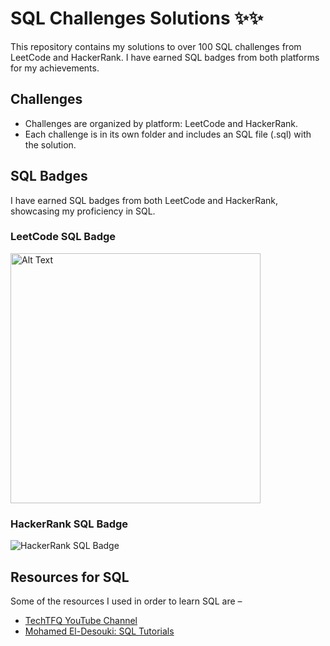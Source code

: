 # SQL Challenges Solutions ✨✨

This repository contains my solutions to over 100 SQL challenges from LeetCode and HackerRank. I have earned SQL badges from both platforms for my achievements.

## Challenges

- Challenges are organized by platform: LeetCode and HackerRank.
- Each challenge is in its own folder and includes an SQL file (.sql) with the solution.


## SQL Badges

I have earned SQL badges from both LeetCode and HackerRank, showcasing my proficiency in SQL.

### LeetCode SQL Badge

<img src="https://assets.leetcode.com/static_assets/others/Top_SQL_50.gif" width="400" height="400" alt="Alt Text"> 

### HackerRank SQL Badge

![HackerRank SQL Badge](https://media.licdn.com/dms/image/C5122AQESkLR2_eAKKg/feedshare-shrink_2048_1536/0/1586074782592?e=2147483647&v=beta&t=W7BRuhPaTs17quobgPYXga-sx043fmGe4ehhxrJptjI)


## Resources for SQL
Some of the resources I used in order to learn SQL are –
- [TechTFQ YouTube Channel](https://www.youtube.com/@techTFQ)
- [Mohamed El-Desouki: SQL Tutorials](https://youtube.com/playlist?list=PL1DUmTEdeA6J6oDLTveTt4Z7E5qEfFluE&si=YLaxDFWfzczQus1G)
